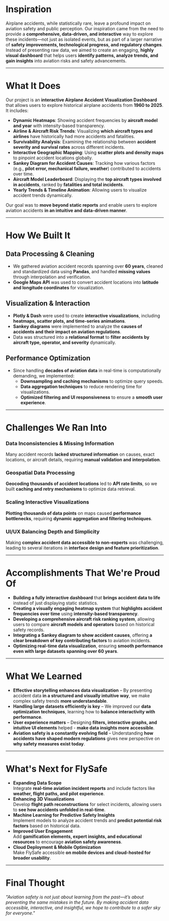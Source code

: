 # **Inspiration**
Airplane accidents, while statistically rare, leave a profound impact on aviation safety and public perception. Our inspiration came from the need to provide a **comprehensive, data-driven, and interactive** way to explore these incidents—not just as isolated events, but as part of a larger narrative of **safety improvements, technological progress, and regulatory changes**. Instead of presenting raw data, we aimed to create an engaging, **highly visual dashboard** that helps users **identify patterns, analyze trends, and gain insights** into aviation risks and safety advancements.

---

# **What It Does**
Our project is an **interactive Airplane Accident Visualization Dashboard** that allows users to explore historical airplane accidents from **1960 to 2025**. It includes:

- **Dynamic Heatmaps**: Showing accident frequencies by **aircraft model and year** with intensity-based transparency.
- **Airline & Aircraft Risk Trends**: Visualizing **which aircraft types and airlines** have historically had more accidents and fatalities.
- **Survivability Analysis**: Examining the relationship between **accident severity and survival rates** across different incidents.
- **Interactive Geographic Mapping**: Using **scatter plots and density maps** to pinpoint accident locations globally.
- **Sankey Diagram for Accident Causes**: Tracking how various factors (e.g., **pilot error, mechanical failure, weather**) contributed to accidents over time.
- **Aircraft Model Leaderboard**: Displaying the **top aircraft types involved in accidents**, ranked by **fatalities and total incidents**.
- **Yearly Trends & Timeline Animation**: Allowing users to visualize accident trends dynamically.

Our goal was to **move beyond static reports** and enable users to explore aviation accidents **in an intuitive and data-driven manner**.

---

# **How We Built It**
## **Data Processing & Cleaning**
- We gathered aviation accident records spanning over **60 years**, cleaned and standardized data using **Pandas**, and handled **missing values** through interpolation and verification.
- **Google Maps API** was used to convert accident locations into **latitude and longitude coordinates** for visualization.

## **Visualization & Interaction**
- **Plotly & Dash** were used to create **interactive visualizations**, including **heatmaps, scatter plots, and time-series animations**.
- **Sankey diagrams** were implemented to analyze the **causes of accidents and their impact on aviation regulations**.
- Data was structured into a **relational format** to **filter accidents by aircraft type, operator, and severity** dynamically.

## **Performance Optimization**
- Since handling **decades of aviation data** in real-time is computationally demanding, we implemented:
  - **Downsampling and caching mechanisms** to optimize query speeds.
  - **Data aggregation techniques** to reduce rendering time for visualizations.
  - **Optimized filtering and UI responsiveness** to ensure a **smooth user experience**.

---

# **Challenges We Ran Into**
### **Data Inconsistencies & Missing Information**
Many accident records **lacked structured information** on causes, exact locations, or aircraft details, requiring **manual validation and interpolation**.

### **Geospatial Data Processing**
**Geocoding thousands of accident locations** led to **API rate limits**, so we built **caching and retry mechanisms** to optimize data retrieval.

### **Scaling Interactive Visualizations**
**Plotting thousands of data points** on maps caused **performance bottlenecks**, requiring **dynamic aggregation and filtering techniques**.

### **UI/UX Balancing Depth and Simplicity**
Making **complex accident data accessible to non-experts** was challenging, leading to several iterations in **interface design and feature prioritization**.

---

# **Accomplishments That We're Proud Of**
- **Building a fully interactive dashboard** that **brings accident data to life** instead of just displaying static statistics.  
- **Creating a visually engaging heatmap system** that **highlights accident frequencies over time** using **intensity-based transparency**.  
- **Developing a comprehensive aircraft risk ranking system**, allowing users to compare **aircraft models and operators** based on historical safety records.  
- **Integrating a Sankey diagram to show accident causes**, offering **a clear breakdown of key contributing factors** to aviation incidents.  
- **Optimizing real-time data visualization**, ensuring **smooth performance even with large datasets spanning over 60 years**.  

---

# **What We Learned**
- **Effective storytelling enhances data visualization** – By presenting accident data **in a structured and visually intuitive way**, we make complex safety trends **more understandable**.  
- **Handling large datasets efficiently is key** – We improved our **data optimization techniques**, learning how to **balance interactivity with performance**.  
- **User experience matters** – Designing **filters, interactive graphs, and intuitive UI elements** helped - **make data insights more accessible**.  
- **Aviation safety is a constantly evolving field** – Understanding **how accidents have shaped modern regulations** gives new perspective on **why safety measures exist today**.  

---

# **What's Next for FlySafe**
- **Expanding Data Scope**  
Integrate **real-time aviation incident reports** and include factors like **weather, flight paths, and pilot experience**.  
- **Enhancing 3D Visualizations**  
Develop **flight path reconstructions** for select incidents, allowing users to **see how accidents unfolded in real-time**.  
- **Machine Learning for Predictive Safety Insights**  
Implement models to analyze accident trends and **predict potential risk factors** based on historical data.  
- **Improved User Engagement**  
Add **gamification elements, expert insights, and educational resources** to encourage **aviation safety awareness**.  
- **Cloud Deployment & Mobile Optimization**  
Make FlySafe accessible **on mobile devices and cloud-hosted for broader usability**.  

---

# **Final Thought**
*"Aviation safety is not just about learning from the past—it’s about preventing the same mistakes in the future. By making accident data accessible, interactive, and insightful, we hope to contribute to a safer sky for everyone."*  

